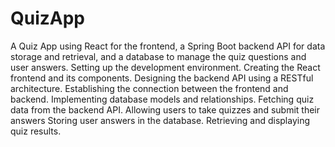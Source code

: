 # QuizApp
A Quiz App using React for the frontend, a Spring Boot backend API for data storage and retrieval, and a database to manage the quiz questions and user answers.
Setting up the development environment.
Creating the React frontend and its components.
Designing the backend API using a RESTful architecture.
Establishing the connection between the frontend and backend.
Implementing database models and relationships.
Fetching quiz data from the backend API.
Allowing users to take quizzes and submit their answers
Storing user answers in the database.
Retrieving and displaying quiz results.
